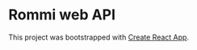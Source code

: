 # Rommi web API

This project was bootstrapped with [Create React App](https://github.com/facebook/create-react-app).

